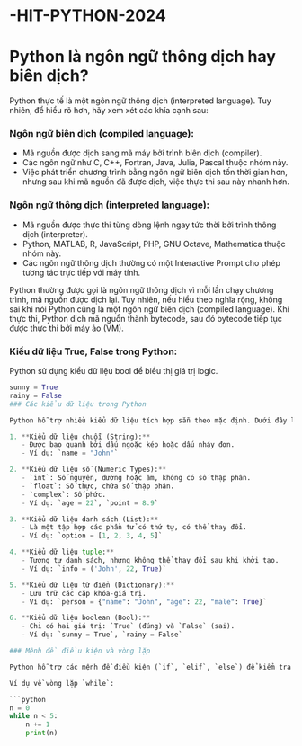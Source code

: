 # -HIT-PYTHON-2024
# Python là ngôn ngữ thông dịch hay biên dịch?

Python thực tế là một ngôn ngữ thông dịch (interpreted language). Tuy nhiên, để hiểu rõ hơn, hãy xem xét các khía cạnh sau:

### Ngôn ngữ biên dịch (compiled language):
- Mã nguồn được dịch sang mã máy bởi trình biên dịch (compiler).
- Các ngôn ngữ như C, C++, Fortran, Java, Julia, Pascal thuộc nhóm này.
- Việc phát triển chương trình bằng ngôn ngữ biên dịch tốn thời gian hơn, nhưng sau khi mã nguồn đã được dịch, việc thực thi sau này nhanh hơn.

### Ngôn ngữ thông dịch (interpreted language):
- Mã nguồn được thực thi từng dòng lệnh ngay tức thời bởi trình thông dịch (interpreter).
- Python, MATLAB, R, JavaScript, PHP, GNU Octave, Mathematica thuộc nhóm này.
- Các ngôn ngữ thông dịch thường có một Interactive Prompt cho phép tương tác trực tiếp với máy tính.

Python thường được gọi là ngôn ngữ thông dịch vì mỗi lần chạy chương trình, mã nguồn được dịch lại. Tuy nhiên, nếu hiểu theo nghĩa rộng, không sai khi nói Python cũng là một ngôn ngữ biên dịch (compiled language). Khi thực thi, Python dịch mã nguồn thành bytecode, sau đó bytecode tiếp tục được thực thi bởi máy ảo (VM).

### Kiểu dữ liệu True, False trong Python:
Python sử dụng kiểu dữ liệu bool để biểu thị giá trị logic.
```python
sunny = True
rainy = False
### Các kiểu dữ liệu trong Python

Python hỗ trợ nhiều kiểu dữ liệu tích hợp sẵn theo mặc định. Dưới đây là một số kiểu dữ liệu cơ bản:

1. **Kiểu dữ liệu chuỗi (String):**
   - Được bao quanh bởi dấu ngoặc kép hoặc dấu nháy đơn.
   - Ví dụ: `name = "John"`

2. **Kiểu dữ liệu số (Numeric Types):**
   - `int`: Số nguyên, dương hoặc âm, không có số thập phân.
   - `float`: Số thực, chứa số thập phân.
   - `complex`: Số phức.
   - Ví dụ: `age = 22`, `point = 8.9`

3. **Kiểu dữ liệu danh sách (List):**
   - Là một tập hợp các phần tử có thứ tự, có thể thay đổi.
   - Ví dụ: `option = [1, 2, 3, 4, 5]`

4. **Kiểu dữ liệu tuple:**
   - Tương tự danh sách, nhưng không thể thay đổi sau khi khởi tạo.
   - Ví dụ: `info = ('John', 22, True)`

5. **Kiểu dữ liệu từ điển (Dictionary):**
   - Lưu trữ các cặp khóa-giá trị.
   - Ví dụ: `person = {"name": "John", "age": 22, "male": True}`

6. **Kiểu dữ liệu boolean (Bool):**
   - Chỉ có hai giá trị: `True` (đúng) và `False` (sai).
   - Ví dụ: `sunny = True`, `rainy = False`

### Mệnh đề điều kiện và vòng lặp

Python hỗ trợ các mệnh đề điều kiện (`if`, `elif`, `else`) để kiểm tra điều kiện và thực hiện các hành động tương ứng. Vòng lặp `while` thực hiện một khối mã nhiều lần dựa trên điều kiện kiểm tra.

Ví dụ về vòng lặp `while`:

```python
n = 0
while n < 5:
    n += 1
    print(n)
